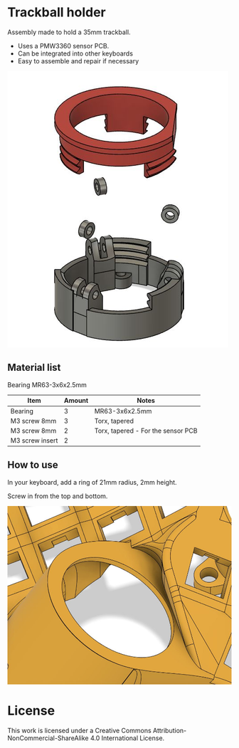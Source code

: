 # Trackball holder

Assembly made to hold a 35mm trackball.

- Uses a PMW3360 sensor PCB.
- Can be integrated into other keyboards
- Easy to assemble and repair if necessary

![assembly](pics/1.JPG)

## Material list

Bearing MR63-3x6x2.5mm

| Item  | Amount | Notes |
| ------------- | ------------- | ------------- |
| Bearing   | 3  | MR63-3x6x2.5mm  |
| M3 screw 8mm | 3  | Torx, tapered  |
| M3 screw 8mm | 2  | Torx, tapered - For the sensor PCB  |
| M3 screw insert | 2  |   |

## How to use

In your keyboard, add a ring of 21mm radius, 2mm height.

Screw in from the top and bottom.

![assembly](pics/2.JPG)

# License

This work is licensed under a Creative Commons Attribution-NonCommercial-ShareAlike 4.0 International License.